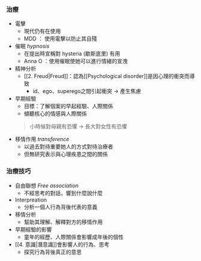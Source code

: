 ### 治療
- 電擊
	- 現代仍有在使用
	- MDD ： 使用電擊以防止其自殘
- 催眠 _hypnosis_
	- 在提出時宣稱對 hysteria (歇斯底里) 有用
	- Anna O ：使用催眠使她可以進行情緒的宣洩
- 精神分析
	- [[2. Freud|Freud]]：認為[[Psychological disorder]]是因心理的衝突而導致
		- id、ego、superego之間引起衝突 -> 產生焦慮
- 早期經驗
	- 目標：了解個案的早起經驗、人際關係
	- 傾聽核心的情感與人際關係
	> 小時候對母親有恐懼 -> 長大對女性有恐懼
- 移情作用 _transference_
	- 以過去對待重要她人的方式對待治療者
	- 但無研究表示與心理疾患之間的關係
### 治療技巧
- 自由聯想 _Free association_
	- 不經思考的對話，響到什麼說什麼
- Interpreation
	- 分析一個人行為背後代表的意義
- 移情分析
	- 幫助其理解、解釋對方的移情作用
- 早期經驗的影響
	- 童年的經歷、人際關係會影響成年後的個性
- [[4. 意識|潛意識]]會影響人的行為、思考
	- 探究行為背後真正的意思

